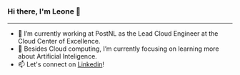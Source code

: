 ### Hi there, I'm Leone 👋

<hr/>

- 🔭 I’m currently working at PostNL as the Lead Cloud Engineer at the Cloud Center of Excellence.
- 🌱 Besides Cloud computing, I’m currently focusing on learning more about Artificial Inteligence.
- 📫 Let's connect on [Linkedin](https://www.linkedin.com/in/leoneperdigao/)!



<!--
**leoneperdigao/leoneperdigao** is a ✨ _special_ ✨ repository because its `README.md` (this file) appears on your GitHub profile.

Here are some ideas to get you started:

- 🔭 I’m currently working on ...
- 🌱 I’m currently learning ...
- 👯 I’m looking to collaborate on ...
- 🤔 I’m looking for help with ...
- 💬 Ask me about ...
- 📫 How to reach me: ...
- 😄 Pronouns: ...
- ⚡ Fun fact: ...
-->
